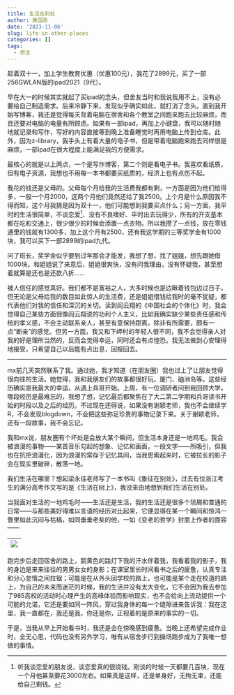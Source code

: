 ```yaml
---
title: 生活在别处
author: 黄国政
date: '2023-11-06'
slug: life-in-other-places
categories: []
tags:
  - 想法
---
```


<!--more-->

趁着双十一，加上学生教育优惠（优惠100元），我花了2899元，买了一部256GWLAN版的ipad2021（9代）。

早在大一的时候其实就起了买ipad的念头，但舍友当时和我说我用不上，没有必要给自己制造需求。后来冷静下来，发现似乎确实如此，就打消了念头。直到我开始写博客，我还是觉得每天背着电脑在宿舍和各个教室之间跑来跑去比较麻烦，而且还要对电脑的电量有所顾虑。如果有一部ipad，再加上小键盘，我可以随时随地就记录和写作，写好的内容直接等到晚上准备睡觉时再用电脑上传到仓库。此外，因为z-library，我手头上有着大量的电子书，但是带着电脑跑来跑去同样很是麻烦，一部ipad在很大程度上能满足我的方便需求。

最核心的就是以上两点，一个是写作博客，第二个则是看电子书。我喜欢看纸质，但有电子资源，我想也不用每一本书都要买纸质的，经济上也有点伤不起。

我花的钱还是父母的。父母每个月给我的生活费我都有剩，一方面是因为他们给得多，一般一个月2000，这两个月他们竟然还给了我2500。上个月是什么原因我不得而知，这个月我猜是因为双十一，他们可能想到我要买点什么；另一方面，我平时的生活很简单，不谈恋爱[^love]、没有不良嗜好、平时出去玩得少，所有的开支基本都在吃和交通上，很少很少的时候会添置一点衣物。所以我攒了一点钱，放在零钱通里的钱就有1300多，加上这个月有2500，还有我这学期的三等奖学金有1000块，我可以买下一部2899的ipad九代。

[^love]: 听我谈恋爱的朋友说，谈恋爱真的很烧钱。刚谈的时候一天都要几百块，现在一个月他甚至要花3000左右。如果真是这样，还是单身好，无拘无束，还能给自己剩钱。

问了班长，奖学金似乎要到过年那会才能发，我想了想，找了姐姐，想先跟她借1000块。和姐姐说了来意后，姐姐很爽快，没有问我理由，没有怀疑我，甚至想着就算是还也是还款八折……

被人信任的感觉真好。我们都不是富裕之人，大多时候也是边瞅着钱包边过日子，但无论是父母给我的数目如此惊人的生活费，还是姐姐借钱给我时的毫不犹疑，都代表他们对我的信任和深沉的关切。读到阎云翔的《中国社会的个体化》时，我会觉得自己某些方面很像阎云翔说的功利个人主义，比如我确实缺少某些责任感和传统的孝义感，不会主动联系亲人，甚至有意保持距离，除非有所需要，颇有一点“断亲”的感觉。但另一方面，我又和下岬村的年轻人很不同，我不会觉得亲人对我的好是理所当然的，反而会觉得幸运，同时还会有点惶恐。我无法做到心安理得地接受，只希望自己以后能有点出息，回报回去。

---

mx前几天突然联系了我。通过她，我才知道（在朋友圈）我也过上了让朋友觉得很向往的生活。她觉得，我和我朋友们的故事都很好玩，厦门、硇洲岛等。这些经历确实是我最大的幸运，从遇上兵哥开始。上周，有一位调研者问到我回顾大学，哪段经历是最难忘的，我想了想，记忆最后都聚焦在了大二第二学期和兵哥读书开始的时段以及之后的经历。不过现在还得说，如果没有谢颖老师，我也不会继续学R，不会发现blogdown，不会把这些弥足珍贵的事物记录下来。关于谢颖老师，还有一段故事，我不会忘记。

我和mx说，朋友圈有个坏处是会放大某个瞬间，但生活本身还是一地鸡毛。我会被浪漫的事物——某首音乐勾起的想象、记忆和画面，一段文字——所吸引，但我也在抗拒浪漫化，因为浪漫的常存于记忆其间，当我思索起来时，它被拉长的影子会在现实里破碎，散落一地。

我们生活在哪里？想起梁永佳老师写了一本书叫《象征在别处》，过去有位浙江考生的满分高考作文写的是《生活在树上》，我没来由地想到我们生活在别处。

当我面对生活的一地鸡毛时——生活还是生活，我的生活还是很多个琐屑和普通的日常——与那些美好得难以言语的经历对比起来，它便显得在某一个瞬间和惊鸿一瞥里如此沉闷与枯槁，如同垂垂老矣的他，一如《变老的哲学》封面上作者的面容——

|![](/images/posts/2023/11/11-06-old.jpg)|
|:-:|

跑完步后走回宿舍的路上，鹅黄色的路灯下我的汗水伴着我，我看着我的影子，我的身边是来来往往的男男女女的身影；在课室里长时间看书之后的疲惫，认真专注和分心怠惰之间拉锯；可能是在从外头回学校的路上，也可能是某个走在校道的路上，为自己的未来而迷茫的时候，我的生活并没有太大变化，它不会因为我去参加了985高校的活动时心理产生的高峰体验而影响现实，也不会给向上流动提供一个可能的允诺，它还是要如同一阵风，穿过我身体的每一个缝隙进来告诉我：我在这里，我一直都在，我还是我，你还是你，正视着的是原来的事实的一切。

于是，当我从早上开始看书时，我还是会在傍晚感到疲惫。当晚上还希望完成作业时，全无心思，代码也没有另外学习，唯有从宿舍步行到操场跑步成为了我唯一想做的事情。